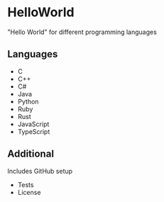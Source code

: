 # HelloWorld
"Hello World" for different programming languages

## Languages
- C
- C++
- C#
- Java
- Python
- Ruby
- Rust
- JavaScript
- TypeScript

## Additional
Includes GitHub setup
- Tests
- License
